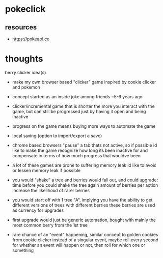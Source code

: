 # pokeclick

## resources

- https://pokeapi.co

# thoughts 

berry clicker idea(s)

- make my own browser based "clicker" game inspired by cookie clicker and pokemon

- concept started as an inside joke among friends ~5-6 years ago

- clicker/incremental game that is shorter the more you interact with the game, but can still be progressed just by having it open and being inactive

- progress on the game means buying more ways to automate the game

- local saving (option to import/export a save)

- chrome based browsers "pause" a tab thats not active,
so if possible id like to make the game recognize how long its been inactive for and compensate in terms of how much progress that wouldve been 

- a lot of these games are prone to suffering memory leak
id like to avoid or lessen memory leak if possible

- you would "shake" a tree and berries would fall out, and could upgrade:
time before you could shake the tree again
amount of berries per action
increase the likelihood of rarer berries

- you would start off with 1 tree "A", implying you have the ability to get different versions of trees with different berries
these berries are used as currency for upgrades

- first upgrade would just be generic automation, bought with mainly the most common berry from the 1st tree

- rare chance of an "event" happening, similar concept to golden cookies from cookie clicker
instead of a singular event, maybe roll every second for whether an event will happen or not, then roll for which one or something
